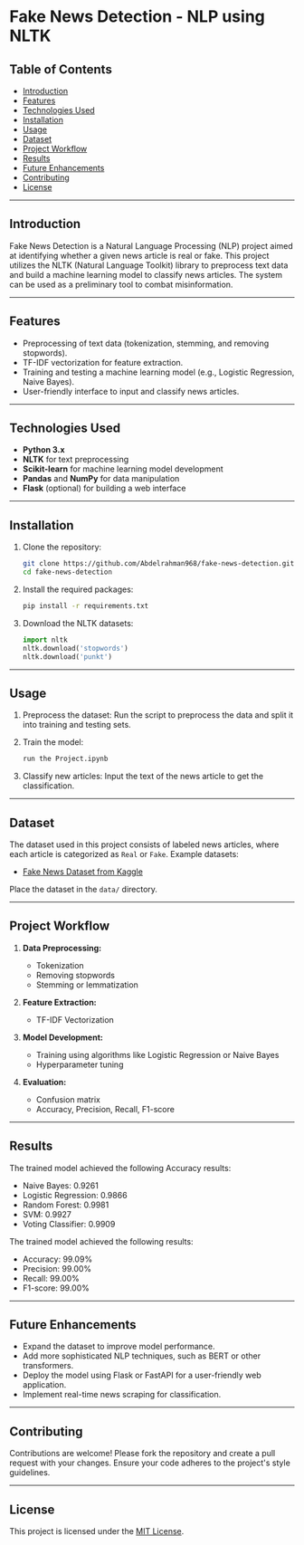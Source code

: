 
# Fake News Detection - NLP using NLTK

## Table of Contents
- [Introduction](#introduction)
- [Features](#features)
- [Technologies Used](#technologies-used)
- [Installation](#installation)
- [Usage](#usage)
- [Dataset](#dataset)
- [Project Workflow](#project-workflow)
- [Results](#results)
- [Future Enhancements](#future-enhancements)
- [Contributing](#contributing)
- [License](#license)

---

## Introduction
Fake News Detection is a Natural Language Processing (NLP) project aimed at identifying whether a given news article is real or fake. This project utilizes the NLTK (Natural Language Toolkit) library to preprocess text data and build a machine learning model to classify news articles. The system can be used as a preliminary tool to combat misinformation.

---

## Features
- Preprocessing of text data (tokenization, stemming, and removing stopwords).
- TF-IDF vectorization for feature extraction.
- Training and testing a machine learning model (e.g., Logistic Regression, Naive Bayes).
- User-friendly interface to input and classify news articles.

---

## Technologies Used
- **Python 3.x**
- **NLTK** for text preprocessing
- **Scikit-learn** for machine learning model development
- **Pandas** and **NumPy** for data manipulation
- **Flask** (optional) for building a web interface

---

## Installation
1. Clone the repository:
   ```bash
   git clone https://github.com/Abdelrahman968/fake-news-detection.git
   cd fake-news-detection
   ```
2. Install the required packages:
   ```bash
   pip install -r requirements.txt
   ```

3. Download the NLTK datasets:
   ```python
   import nltk
   nltk.download('stopwords')
   nltk.download('punkt')
   ```

---

## Usage
1. Preprocess the dataset:
   Run the script to preprocess the data and split it into training and testing sets.

2. Train the model:
   ```bash
   run the Project.ipynb
   ```

3. Classify new articles:
   Input the text of the news article to get the classification.

---

## Dataset
The dataset used in this project consists of labeled news articles, where each article is categorized as `Real` or `Fake`. Example datasets:
- [Fake News Dataset from Kaggle](https://www.kaggle.com/c/fake-news/data)

Place the dataset in the `data/` directory.

---

## Project Workflow
1. **Data Preprocessing:**
   - Tokenization
   - Removing stopwords
   - Stemming or lemmatization

2. **Feature Extraction:**
   - TF-IDF Vectorization

3. **Model Development:**
   - Training using algorithms like Logistic Regression or Naive Bayes
   - Hyperparameter tuning

4. **Evaluation:**
   - Confusion matrix
   - Accuracy, Precision, Recall, F1-score

---

## Results
The trained model achieved the following Accuracy results:
- Naive Bayes: 0.9261
- Logistic Regression: 0.9866
- Random Forest: 0.9981
- SVM: 0.9927
- Voting Classifier: 0.9909

The trained model achieved the following results:
- Accuracy: 99.09%
- Precision: 99.00%
- Recall: 99.00%
- F1-score: 99.00%
---

## Future Enhancements
- Expand the dataset to improve model performance.
- Add more sophisticated NLP techniques, such as BERT or other transformers.
- Deploy the model using Flask or FastAPI for a user-friendly web application.
- Implement real-time news scraping for classification.

---

## Contributing
Contributions are welcome! Please fork the repository and create a pull request with your changes. Ensure your code adheres to the project's style guidelines.

---

## License
This project is licensed under the [MIT License](LICENSE).
